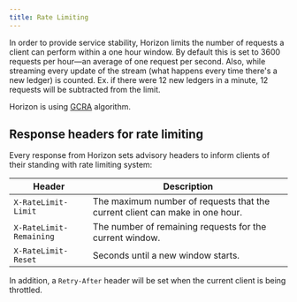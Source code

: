 ```yaml
---
title: Rate Limiting
---
```


In order to provide service stability, Horizon limits the number of requests a
client can perform within a one hour window.  By default this is set to 3600
requests per hour—an average of one request per second. Also, while streaming
every update of the stream (what happens every time there's a new ledger) is
counted. Ex. if there were 12 new ledgers in a minute, 12 requests will be
subtracted from the limit.

Horizon is using [GCRA](https://brandur.org/rate-limiting#gcra) algorithm.

## Response headers for rate limiting

Every response from Horizon sets advisory headers to inform clients of their
standing with rate limiting system:

|          Header         |                               Description                                |
| ----------------------- | ------------------------------------------------------------------------ |
| `X-RateLimit-Limit`     | The maximum number of requests that the current client can make in one hour. |
| `X-RateLimit-Remaining` | The number of remaining requests for the current window.                 |
| `X-RateLimit-Reset`     | Seconds until a new window starts.                                        |

In addition, a `Retry-After` header will be set when the current client is being
throttled.
